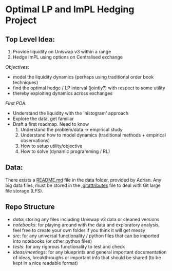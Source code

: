 # Optimal LP and ImPL Hedging Project

## Top Level Idea:

1. Provide liquidity on Uniswap v3 within a range
2. Hedge ImPL using options on Centralised exchange

*Objectives*:
- model the liquidity dynamics (perhaps using traditional order book techniques)
- find the optimal hedge / LP interval (jointly?) with respect to some utility
- thereby exploiting dynamics across exchanges

*First POA*:
- Understand the liquidity with the 'histogram' approach
- Explore the data, get familiar
- Draft a first roadmap. Need to know
    1. Understand the problem/data -> empirical study
    2. Understand how to model dynamics (traditional methods + empirical observations)
    3. How to setup utility/objective
    4. How to solve (dynamic programming / RL)

## Data:

There exists a [README.md](README.md) file in the data folder, provided by Adrian. Any big data files, must be stored in the [.gitattributes](.gitattributes) file to deal with Git large file storage (LFS).

## Repo Structure

- *data*: storing any files including Uniswap v3 data or cleaned versions
- *notebooks*: for playing around with the data and exploratory analysis, feel free to create your own folder if you think it will get messy
- *src*: for any universal functionality / python files that can be imported into notebooks (or other python files)
- *tests*: for any rigorous functionality to test and check
- *ideas/meetings*: for any blueprints and general important documentation of ideas, breakthroughs or important info that should be shared (to be kept in a nice readable format)
